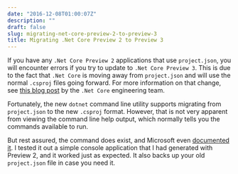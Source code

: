 ```yaml
---
date: "2016-12-08T01:00:07Z"
description: ""
draft: false
slug: migrating-net-core-preview-2-to-preview-3
title: Migrating .Net Core Preview 2 to Preview 3
---
```



If you have any `.Net Core Preview 2` applications that use `project.json`, you will encounter errors if you try to update to `.Net Core Preview 3`. This is due to the fact that `.Net Core` is moving away from `project.json` and will use the normal `.csproj` files going forward. For more information on that change, see [this blog post](https://blogs.msdn.microsoft.com/dotnet/2016/05/23/changes-to-project-json/) by the `.Net Core` engineering team.

Fortunately, the new `dotnet` command line utility supports migrating from `project.json` to the new `.csproj` format. However, that is not very apparent from viewing the command line help output, which normally tells you the commands available to run.

But rest assured, the command does exist, and Microsoft even [documented it](https://docs.microsoft.com/en-us/dotnet/articles/core/preview3/tools/dotnet-migrate). I tested it out a simple console application that I had generated with Preview 2, and it worked just as expected. It also backs up your old `project.json` file in case you need it.

